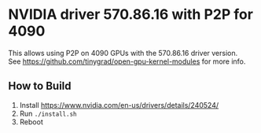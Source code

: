 # NVIDIA driver 570.86.16 with P2P for 4090

This allows using P2P on 4090 GPUs with the 570.86.16 driver version.  
See https://github.com/tinygrad/open-gpu-kernel-modules for more info.

## How to Build

1) Install https://www.nvidia.com/en-us/drivers/details/240524/ 
2) Run `./install.sh`
3) Reboot
